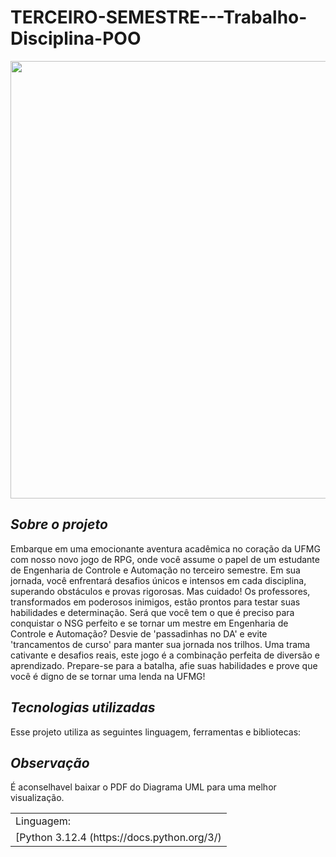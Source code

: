 # TERCEIRO-SEMESTRE---Trabalho-Disciplina-POO


<div align="center">
<img src="https://github.com/raphaelcborges/TERCEIRO-SEMESTRE---Trabalho-Disciplina-POO/assets/129281871/dc39d801-4699-47eb-ad9d-472ecc6d274f"
width="700px" />
</div>

## *Sobre o projeto*
Embarque em uma emocionante aventura acadêmica no coração da UFMG com nosso novo jogo de RPG, onde você assume o papel de um estudante de Engenharia de Controle e Automação no terceiro semestre. Em sua jornada, você enfrentará desafios únicos e intensos em cada disciplina, superando obstáculos e provas rigorosas. Mas cuidado! Os professores, transformados em poderosos inimigos, estão prontos para testar suas habilidades e determinação. Será que você tem o que é preciso para conquistar o NSG perfeito e se tornar um mestre em Engenharia de Controle e Automação? Desvie de 'passadinhas no DA' e evite 'trancamentos de curso' para manter sua jornada nos trilhos. Uma trama cativante e desafios reais, este jogo é a combinação perfeita de diversão e aprendizado. Prepare-se para a batalha, afie suas habilidades e prove que você é digno de se tornar uma lenda na UFMG!

## *Tecnologias utilizadas*
Esse projeto utiliza as seguintes linguagem, ferramentas e bibliotecas:
<table>
  <tr>
    <td>Linguagem:</td>


## *Observação*
É aconselhavel baixar o PDF do Diagrama UML para uma melhor visualização.
    
  </tr
  <tr>
    <td>[Python 3.12.4 (https://docs.python.org/3/)</td>
  </tr>
